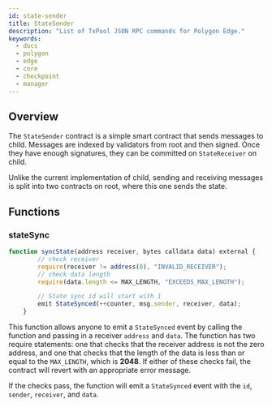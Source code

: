 ```yaml
---
id: state-sender
title: StateSender
description: "List of TxPool JSON RPC commands for Polygon Edge."
keywords:
  - docs
  - polygon
  - edge
  - core
  - checkpoint
  - manager
---
```


## Overview

The `StateSender` contract is a simple smart contract that sends messages
to child. Messages are indexed by validators from root and then signed.
Once they have enough signatures, they can be committed on `StateReceiver`
on child.

Unlike the current implementation of child, sending and receiving messages
is split into two contracts on root, where this one sends the state.

## Functions

### stateSync

```js
function syncState(address receiver, bytes calldata data) external {
        // check receiver
        require(receiver != address(0), "INVALID_RECEIVER");
        // check data length
        require(data.length <= MAX_LENGTH, "EXCEEDS_MAX_LENGTH");

        // State sync id will start with 1
        emit StateSynced(++counter, msg.sender, receiver, data);
    }
```

This function allows anyone to emit a `StateSynced` event by calling the function
and passing in a receiver `address` and `data`. The function has two require statements:
one that checks that the receiver address is not the zero address, and one that checks
that the length of the data is less than or equal to the `MAX_LENGTH`, which is **2048**.
If either of these checks fail, the contract will revert with an appropriate error
message.

If the checks pass, the function will emit a `StateSynced` event with the `id`, `sender`,
`receiver`, and `data`.
